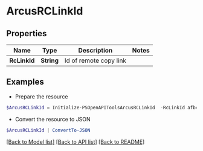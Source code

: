 # ArcusRCLinkId
## Properties

Name | Type | Description | Notes
------------ | ------------- | ------------- | -------------
**RcLinkId** | **String** | Id of remote copy link | 

## Examples

- Prepare the resource
```powershell
$ArcusRCLinkId = Initialize-PSOpenAPIToolsArcusRCLinkId  -RcLinkId afb4961e47212e5bc88dd35db5be5c82
```

- Convert the resource to JSON
```powershell
$ArcusRCLinkId | ConvertTo-JSON
```

[[Back to Model list]](../README.md#documentation-for-models) [[Back to API list]](../README.md#documentation-for-api-endpoints) [[Back to README]](../README.md)

